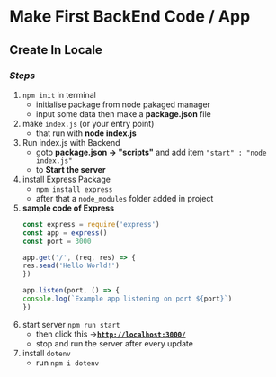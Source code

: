 # Make First BackEnd Code / App

## Create In Locale

### $Steps$

1.  `npm init` in terminal
    -   initialise package from node pakaged manager
    -   input some data then make a **package.json** file
2.  make `index.js` (or your entry point)
    -   that run with **node index.js**
3.  Run index.js with Backend
    -   goto **package.json -> "scripts"** and add item `"start" : "node index.js"`
    -   to **Start the server**
4.  install Express Package
    -   `npm install express`
    -   after that a `node_modules` folder added in project
5.  **sample code of Express**
    ```js
    const express = require('express')
    const app = express()
    const port = 3000

    app.get('/', (req, res) => {
    res.send('Hello World!')
    })

    app.listen(port, () => {
    console.log(`Example app listening on port ${port}`)
    })
    ```
6. start server `npm run start`
    - then click this ->[**`http://localhost:3000/`**](http://localhost:3000/)
    - stop and run the server after every update
7. install `dotenv`
    - run `npm i dotenv`
